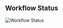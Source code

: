 ## Workflow Status

![Workflow Status](https://img.shields.io/github/workflow/status/BiTGApps/microG-Installer/microG%20Build?label=microG%20Build&style=for-the-badge)
